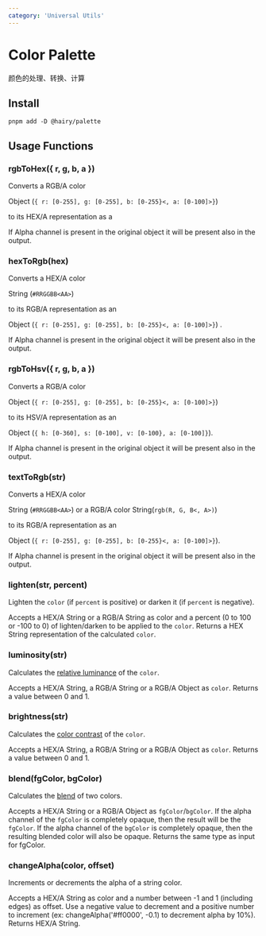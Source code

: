```yaml
---
category: 'Universal Utils'
---
```


# Color Palette

颜色的处理、转换、计算

## Install

```
pnpm add -D @hairy/palette
```

## Usage Functions

### rgbToHex({ r, g, b, a })
Converts a RGB/A color

Object (`{ r: [0-255], g: [0-255], b: [0-255}<, a: [0-100]>}`)

to its HEX/A representation as a

If Alpha channel is present in the original object it will be present also in the output.

### hexToRgb(hex)
Converts a HEX/A color

String (`#RRGGBB<AA>`)

to its RGB/A representation as an

Object (`{ r: [0-255], g: [0-255], b: [0-255}<, a: [0-100]>}`) .

If Alpha channel is present in the original object it will be present also in the output.

### rgbToHsv({ r, g, b, a })
Converts a RGB/A color

Object (`{ r: [0-255], g: [0-255], b: [0-255}<, a: [0-100]>}`)

to its HSV/A representation as an

Object (`{ h: [0-360], s: [0-100], v: [0-100}, a: [0-100]}`).

If Alpha channel is present in the original object it will be present also in the output.

### textToRgb(str)
Converts a HEX/A color

String (`#RRGGBB<AA>`) or a RGB/A color String(`rgb(R, G, B<, A>)`)

to its RGB/A representation as an

Object (`{ r: [0-255], g: [0-255], b: [0-255}<, a: [0-100]>}`).

If Alpha channel is present in the original object it will be present also in the output.

### lighten(str, percent)
Lighten the `color` (if `percent` is positive) or darken it (if `percent` is negative).

Accepts a HEX/A String or a RGB/A String as color and a percent (0 to 100 or -100 to 0) of lighten/darken to be applied to the   `color`. Returns a HEX String representation of the calculated `color`.

### luminosity(str)
Calculates the [relative luminance](https://www.w3.org/TR/WCAG20/#relativeluminancedef) of the `color`.

Accepts a HEX/A String, a RGB/A String or a RGB/A Object as `color`. Returns a value between 0 and 1.

### brightness(str)
Calculates the [color contrast](https://www.w3.org/TR/AERT/#color-contrast) of the `color`.

Accepts a HEX/A String, a RGB/A String or a RGB/A Object as `color`. Returns a value between 0 and 1.

### blend(fgColor, bgColor)
Calculates the [blend](https://www.w3.org/TR/compositing-1/#simplealphacompositing) of two colors.

Accepts a HEX/A String or a RGB/A Object as `fgColor`/`bgColor`. If the alpha channel of the `fgColor` is completely opaque, then the result will be the `fgColor`. If the alpha channel of the `bgColor` is completely opaque, then the resulting blended color will also be opaque. Returns the same type as input for fgColor.

### changeAlpha(color, offset)
Increments or decrements the alpha of a string color.

Accepts a HEX/A String as color and a number between -1 and 1 (including edges) as offset. Use a negative value to decrement and a positive number to increment (ex: changeAlpha('#ff0000', -0.1) to decrement alpha by 10%). Returns HEX/A String.